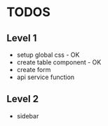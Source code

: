# TODOS

## Level 1
- setup global css - OK
- create table component - OK
- create form
- api service function

## Level 2
- sidebar

